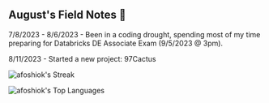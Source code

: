 ## August's Field Notes 📔

7/8/2023 - 8/6/2023 - Been in a coding drought, spending most of my time preparing for Databricks DE Associate Exam (9/5/2023 @ 3pm).

8/11/2023 - Started a new project: 97Cactus


![afoshiok's Streak](https://github-readme-streak-stats.herokuapp.com/?user=afoshiok&theme=vue-dark&hide_border=true)

![afoshiok's Top Languages](https://github-readme-stats.vercel.app/api/top-langs/?username=afoshiok&theme=vue-dark&show_icons=true&hide_border=true&layout=compact)
